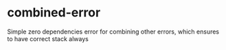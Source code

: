 # combined-error
Simple zero dependencies error for combining other errors, which ensures to have correct stack always
